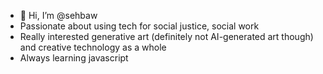 - 👋 Hi, I’m @sehbaw
- Passionate about using tech for social justice, social work
- Really interested generative art (definitely not AI-generated art though) and creative technology as a whole
- Always learning javascript
<!---
sehbaw/sehbaw is a ✨ special ✨ repository because its `README.md` (this file) appears on your GitHub profile.
You can click the Preview link to take a look at your changes.
--->
